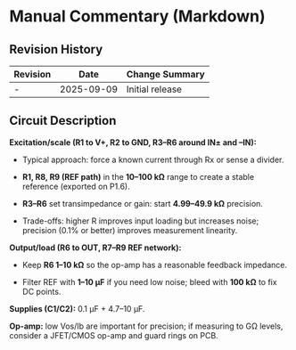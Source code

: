 # Manual Commentary (Markdown)

## Revision History

| Revision | Date       | Change Summary      |
| -------- | ---------- | ------------------- |
| -        | 2025-09-09 | Initial release     |


## Circuit Description

**Excitation/scale (R1 to V+, R2 to GND, R3–R6 around IN± and –IN):**

- Typical approach: force a known current through Rx or sense a divider.
    
- **R1, R8, R9 (REF path)** in the **10–100 kΩ** range to create a stable reference (exported on P1.6).
    
- **R3–R6** set transimpedance or gain: start **4.99–49.9 kΩ** precision.
    
- Trade-offs: higher R improves input loading but increases noise; precision (0.1% or better) improves measurement linearity.
    

**Output/load (R6 to OUT, R7–R9 REF network):**

- Keep **R6 1–10 kΩ** so the op-amp has a reasonable feedback impedance.
    
- Filter REF with **1–10 µF** if you need low noise; bleed with **100 kΩ** to fix DC points.
    

**Supplies (C1/C2):** 0.1 µF + 4.7–10 µF.

**Op-amp:** low Vos/Ib are important for precision; if measuring to GΩ levels, consider a JFET/CMOS op-amp and guard rings on PCB.